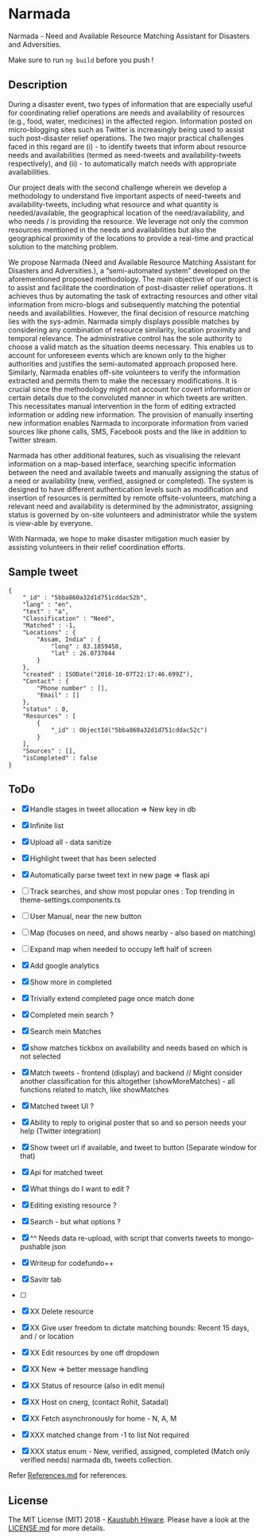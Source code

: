 # Narmada
Narmada - Need and Available Resource Matching Assistant for Disasters and Adversities.

Make sure to run `ng build` before you push !


## Description

During a disaster event, two types of information that are especially useful for coordinating relief operations are needs and availability of resources (e.g., food, water, medicines) in the affected region. Information posted on micro-blogging sites such as Twitter is increasingly being used to assist such post-disaster relief operations.  The two major practical challenges faced in this regard are (i) - to identify tweets that inform about resource needs and availabilities (termed as need-tweets and availability-tweets respectively),  and (ii) - to automatically match needs with appropriate availabilities. 

Our project deals with the second challenge wherein we develop a methodology to understand five important aspects of need-tweets and availability-tweets, including what resource and what quantity is needed/available, the geographical location of the need/availability, and who needs / is providing the resource.  We leverage not only the common resources mentioned in the needs and availabilities but also the geographical proximity of the locations to provide a real-time and practical solution to the matching problem. 

We propose Narmada (Need and Available Resource Matching Assistant for Disasters and Adversities.), a “semi-automated system” developed on the  aforementioned proposed methodology. The main objective of our project is to assist and facilitate the coordination of post-disaster relief operations. It achieves thus by automating the task of extracting resources and other vital information from micro-blogs and subsequently matching the potential needs and availabilities. However, the final decision of resource matching lies with the sys-admin. Narmada simply displays possible matches by considering any combination of resource similarity, location proximity and temporal relevance. The administrative control has the sole authority to choose a valid match as the situation deems necessary. This enables us to account for unforeseen events which are known only to the higher authorities and justifies the semi-automated approach proposed here.
Similarly, Narmada enables off-site volunteers to verify the information extracted and permits them to make the necessary modifications. It is crucial since the methodology might not account for covert information or certain details due to the convoluted manner in which tweets are written. This necessitates manual intervention in the form of editing extracted information or adding new information. The provision of manually inserting new information  enables Narmada to incorporate information from varied sources like phone calls, SMS, Facebook posts and the like in addition to Twitter stream.

Narmada has other additional features, such as visualising the relevant information on a map-based interface, searching specific information between the need and available tweets and manually assigning the status of a need or availability (new, verified, assigned or completed). The system is designed to have different authentication levels such as modification and insertion of resources  is permitted by remote offsite-volunteers, matching a relevant need and availability is determined by the administrator, assigning status is governed by on-site volunteers and administrator while the system is view-able by everyone. 

With Narmada, we hope to make disaster mitigation much easier by assisting volunteers in their relief coordination efforts. 



## Sample tweet

```
{
    "_id" : "5bba860a32d1d751cddac52b",
    "lang" : "en",
    "text" : "a",
    "Classification" : "Need",
    "Matched" : -1,
    "Locations" : {
        "Assam, India" : {
            "long" : 83.1859458,
            "lat" : 26.0737044
        }
    },
    "created" : ISODate("2018-10-07T22:17:46.699Z"),
    "Contact" : {
        "Phone number" : [],
        "Email" : []
    },
    "status" : 0,
    "Resources" : [ 
        {
            "_id" : ObjectId("5bba860a32d1d751cddac52c")
        }
    ],
    "Sources" : [],
    "isCompleted" : false
}
```

<!-- {"_id":"907538578267353088","loc":"","tln":"","plt":"","cr":{"$date":"2017-09-12T04:07:12.000Z"},"pln":"","lang":"en","p":"","tlt":"","f":"","flrs":9,"acr":{"$date":"2017-02-02T11:58:16.000Z"},"t":"RT @DailyMonitor: Floods ravage four villages in Mbarara https://t.co/wwlOfyJlnp","uid":"827207015588040704","cc":""}, -->

## ToDo

- [X] Handle stages in tweet allocation => New key in db
- [X] Infinite list
- [X] Upload all - data sanitize
- [X] Highlight tweet that has been selected
- [X] Automatically parse tweet text in new page => flask api
- [ ] Track searches, and show most popular ones : Top trending in theme-settings.components.ts
- [ ] User Manual, near the new button
- [ ] Map (focuses on need, and shows nearby - also based on matching)
- [ ] Expand map when needed to occupy left half of screen
- [X] Add google analytics 
- [X] Show more in completed
- [X] Trivially extend completed page once match done
- [X] Completed mein search ?
- [X] Search mein Matches
- [X] show matches tickbox on availability and needs based on which is not selected
- [X] Match tweets - frontend (display) and backend // Might consider another classification for this altogether (showMoreMatches) - all functions related to match, like showMatches
- [X] Matched tweet UI ?
- [X] Ability to reply to original poster that so and so person needs your help (Twitter integration)
- [X] Show tweet url if available, and tweet to button (Separate window for that) 
- [X] Api for matched tweet
- [X] What things do I want to edit ?
- [X] Editing existing resource ?
- [X] Search  - but what options ?
- [X] ^^ Needs data re-upload, with script that converts tweets to mongo-pushable json
- [X] Writeup for codefundo++
- [X] Savitr tab
- [ ] 

- [X] XX Delete resource
- [X] XX Give user freedom to dictate matching bounds: Recent 15 days, and / or location
- [X] XX Edit resources by one off dropdown
- [X] XX New => better message handling
- [X] XX Status of resource (also in edit menu)
- [X] XX Host on cnerg, (contact Rohit, Satadal)
- [X] XX Fetch asynchronously for home - N, A, M
- [X] XXX matched change from -1 to list Not required
- [X] XXX status enum - New, verified, assigned, completed (Match only verified needs)
narmada db, tweets collection.

Refer [References.md](References.md) for references.

## License

The MIT License (MIT) 2018 - [Kaustubh Hiware](https://github.com/kaustubhhiware). Please have a look at the [LICENSE.md](LICENSE.md) for more details.

